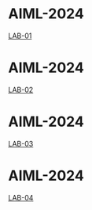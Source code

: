 # AIML-2024
[LAB-01](https://github.com/pagadalaAnu/AIML-2024.git)
# AIML-2024
[LAB-02](https://github.com/pagadalaAnu/AIML-2024.git)
# AIML-2024
[LAB-03](https://github.com/pagadalaAnu/AIML-2024.git)
# AIML-2024
[LAB-04](https://github.com/pagadalaAnu/AIML-2024.git)
